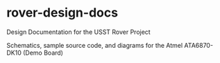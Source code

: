 # rover-design-docs
Design Documentation for the USST Rover Project

Schematics, sample source code, and diagrams for the Atmel ATA6870-DK10 (Demo Board)
